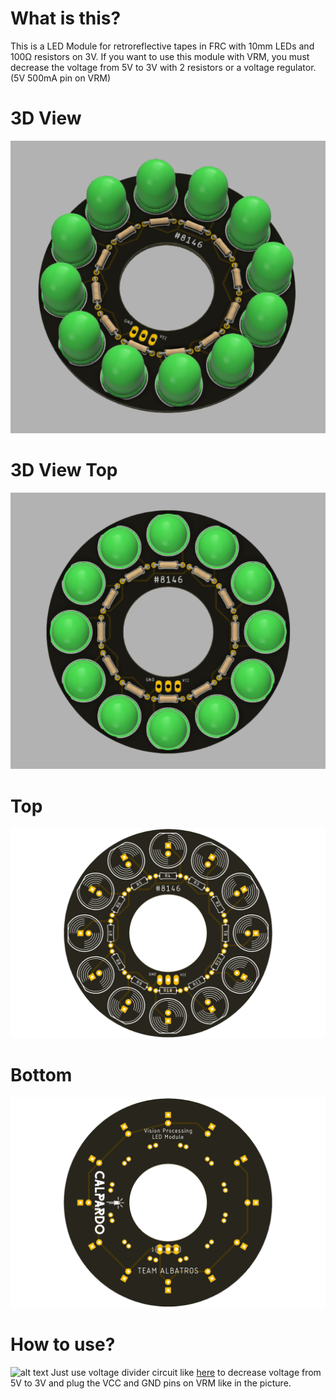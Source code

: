 # What is this?
This is a LED Module for retroreflective tapes in FRC with 10mm LEDs and 100Ω resistors on 3V. If you want to use this module with VRM, you must decrease the voltage from 5V to 3V with 2 resistors or a voltage regulator. (5V 500mA pin on VRM)

# 3D View
![alt text](https://github.com/CALPARDO/FRC-VP-LED-Module-PCB/blob/main/a1.PNG?raw=true)

# 3D View Top
![alt text](https://github.com/CALPARDO/FRC-VP-LED-Module-PCB/blob/main/top.PNG?raw=true)

# Top
![alt text](https://github.com/CALPARDO/FRC-VP-LED-Module-PCB/blob/main/rendertop.png?raw=true)

# Bottom
![alt text](https://github.com/CALPARDO/FRC-VP-LED-Module-PCB/blob/main/renderbottom.png?raw=true)

# How to use?
![alt text](https://github.com/CALPARDO/FRC-VP-LED-Module-PCB/blob/main/vrm.PNG?raw=true)
Just use voltage divider circuit like [here]("http://www.learningaboutelectronics.com/images/Voltage-divider-example.png") to decrease voltage from 5V to 3V and plug the VCC and GND pins on VRM like in the picture.
